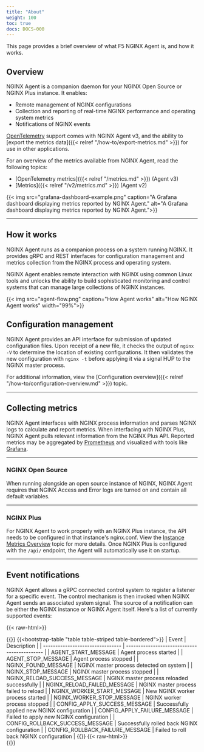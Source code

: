 ```yaml
---
title: "About"
weight: 100
toc: true
docs: DOCS-000
---
```


This page provides a brief overview of what F5 NGINX Agent is, and how it works.

## Overview

NGINX Agent is a companion daemon for your NGINX Open Source or NGINX Plus instance. It enables:

- Remote management of NGINX configurations
- Collection and reporting of real-time NGINX performance and operating system metrics
- Notifications of NGINX events

[OpenTelemetry](https://opentelemetry.io/) support comes with NGINX Agent v3, and the ability to [export the metrics data]({{< relref "/how-to/export-metrics.md" >}}) for use in other applications. 

For an overview of the metrics available from NGINX Agent, read the following topics:

- [OpenTelemetry metrics]({{< relref "/metrics.md" >}}) (Agent v3)
- [Metrics]({{< relref "/v2/metrics.md" >}}) (Agent v2)


{{< img src="grafana-dashboard-example.png" caption="A Grafana dashboard displaying metrics reported by NGINX Agent." alt="A Grafana dashboard displaying metrics reported by NGINX Agent.">}}

---

## How it works

NGINX Agent runs as a companion process on a system running NGINX. It provides gRPC and REST interfaces for configuration management and metrics collection from the NGINX process and operating system. 

NGINX Agent enables remote interaction with NGINX using common Linux tools and unlocks the ability to build sophisticated monitoring and control systems that can manage large collections of NGINX instances.

{{< img src="agent-flow.png" caption="How Agent works" alt="How NGINX Agent works" width="99%">}}


## Configuration management

NGINX Agent provides an API interface for submission of updated configuration files. Upon receipt of a new file, it checks the output of `nginx -V` to determine the location of existing configurations. It then validates the new configuration with `nginx -t` before applying it via a signal HUP to the NGINX master process.

For additional information, view the [Configuration overview]({{< relref "/how-to/configuration-overview.md" >}}) topic.

---

## Collecting metrics

NGINX Agent interfaces with NGINX process information and parses NGINX logs to calculate and report metrics. When interfacing with NGINX Plus, NGINX Agent pulls relevant information from the NGINX Plus API. Reported metrics may be aggregated by [Prometheus](https://prometheus.io/) and visualized with tools like [Grafana](https://grafana.com/).

---

### NGINX Open Source

When running alongside an open source instance of NGINX, NGINX Agent requires that NGINX Access and Error logs are turned on and contain all default variables.

---

### NGINX Plus

For NGINX Agent to work properly with an NGINX Plus instance, the API needs to be configured in that instance's nginx.conf. View the [Instance Metrics Overview](https://docs.nginx.com/nginx-management-suite/nim/about/overview-metrics/) topic for more details. Once NGINX Plus is configured with the `/api/` endpoint, the Agent will automatically use it on startup.

---

## Event notifications

NGINX Agent allows a gRPC connected control system to register a listener for a specific event. The control mechanism is then invoked when NGINX Agent sends an associated system signal. The source of a notification can be either the NGINX instance or NGINX Agent itself. Here's a list of currently supported events:

{{< raw-html>}}<div class="table-responsive">{{</raw-html>}}
{{<bootstrap-table "table table-striped table-bordered">}}
| Event                            | Description                                  |
| -------------------------------- | -------------------------------------------- |
| AGENT_START_MESSAGE              | Agent process started                        |
| AGENT_STOP_MESSAGE               | Agent process stopped                        |
| NGINX_FOUND_MESSAGE              | NGINX master process detected on system      |
| NGINX_STOP_MESSAGE               | NGINX master process stopped                 |
| NGINX_RELOAD_SUCCESS_MESSAGE     | NGINX master process reloaded successfully   |
| NGINX_RELOAD_FAILED_MESSAGE      | NGINX master process failed to reload        |
| NGINX_WORKER_START_MESSAGE       | New NGINX worker process started             |
| NGINX_WORKER_STOP_MESSAGE        | NGINX worker process stopped                 |
| CONFIG_APPLY_SUCCESS_MESSAGE     | Successfully applied new NGINX configuration |
| CONFIG_APPLY_FAILURE_MESSAGE     | Failed to apply new NGINX configuration      |
| CONFIG_ROLLBACK_SUCCESS_MESSAGE  | Successfully rolled back NGINX configuration |
| CONFIG_ROLLBACK_FAILURE_MESSAGE  | Failed to roll back NGINX configuration      |
{{</bootstrap-table>}}
{{< raw-html>}}</div>{{</raw-html>}}


